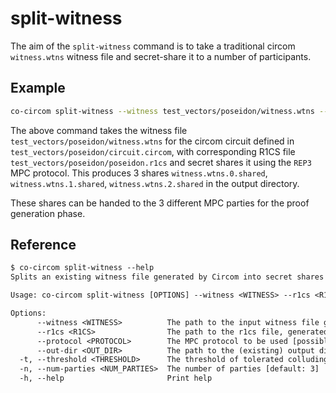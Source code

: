 # split-witness

The aim of the `split-witness` command is to take a traditional circom `witness.wtns` witness file and secret-share it to a number of participants.

## Example

```bash
co-circom split-witness --witness test_vectors/poseidon/witness.wtns --r1cs test_vectors/poseidon/poseidon.r1cs --protocol REP3 --out-dir test_vectors/poseidon
```

The above command takes the witness file `test_vectors/poseidon/witness.wtns` for the circom circuit defined in `test_vectors/poseidon/circuit.circom`, with corresponding R1CS file `test_vectors/poseidon/poseidon.r1cs` and secret shares it using the `REP3` MPC protocol. This produces 3 shares `witness.wtns.0.shared`, `witness.wtns.1.shared`, `witness.wtns.2.shared` in the output directory.

These shares can be handed to the 3 different MPC parties for the proof generation phase.

## Reference

```txt
$ co-circom split-witness --help
Splits an existing witness file generated by Circom into secret shares for use in MPC

Usage: co-circom split-witness [OPTIONS] --witness <WITNESS> --r1cs <R1CS> --protocol <PROTOCOL> --out-dir <OUT_DIR>

Options:
      --witness <WITNESS>          The path to the input witness file generated by Circom
      --r1cs <R1CS>                The path to the r1cs file, generated by Circom compiler
      --protocol <PROTOCOL>        The MPC protocol to be used [possible values: REP3, SHAMIR]
      --out-dir <OUT_DIR>          The path to the (existing) output directory
  -t, --threshold <THRESHOLD>      The threshold of tolerated colluding parties [default: 1]
  -n, --num-parties <NUM_PARTIES>  The number of parties [default: 3]
  -h, --help                       Print help
```

